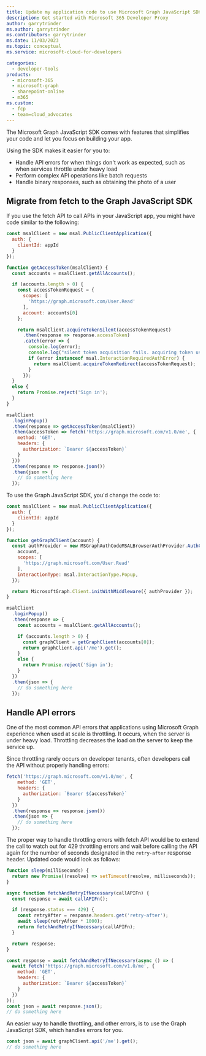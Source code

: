 ```yaml
---
title: Update my application code to use Microsoft Graph JavaScript SDK
description: Get started with Microsoft 365 Developer Proxy
author: garrytrinder
ms.author: garrytrinder
ms.contributors: garrytrinder
ms.date: 11/03/2023
ms.topic: conceptual
ms.service: microsoft-cloud-for-developers

categories:
  - developer-tools
products:
  - microsoft-365
  - microsoft-graph
  - sharepoint-online
  - m365
ms.custom:
  - fcp
  - team=cloud_advocates
---
```


The Microsoft Graph JavaScript SDK comes with features that simplifies your code and let you focus on building your app. 

Using the SDK makes it easier for you to:

- Handle API errors for when things don't work as expected, such as when services throttle under heavy load
- Perform complex API operations like batch requests
- Handle binary responses, such as obtaining the photo of a user

## Migrate from fetch to the Graph JavaScript SDK

If you use the fetch API to call APIs in your JavaScript app, you might have code similar to the following:

```javascript
const msalClient = new msal.PublicClientApplication({
  auth: {
    clientId: appId
  }
});

function getAccessToken(msalClient) {
  const accounts = msalClient.getAllAccounts();

  if (accounts.length > 0) {
    const accessTokenRequest = {
      scopes: [
        'https://graph.microsoft.com/User.Read'
      ],
      account: accounts[0]
    };

    return msalClient.acquireTokenSilent(accessTokenRequest)
      .then(response => response.accessToken)
      .catch(error => {
        console.log(error);
        console.log("silent token acquisition fails. acquiring token using redirect");
        if (error instanceof msal.InteractionRequiredAuthError) {
          return msalClient.acquireTokenRedirect(accessTokenRequest);
        }
      });
  }
  else {
    return Promise.reject('Sign in');
  }
}

msalClient
  .loginPopup()
  .then(response => getAccessToken(msalClient))
  .then(accessToken => fetch('https://graph.microsoft.com/v1.0/me', {
    method: 'GET',
    headers: {
      authorization: `Bearer ${accessToken}`
    }
  }))
  .then(response => response.json())
  .then(json => {
    // do something here
  });
```

To use the Graph JavaScript SDK, you'd change the code to:

```javascript
const msalClient = new msal.PublicClientApplication({
  auth: {
    clientId: appId
  }
});

function getGraphClient(account) {
  const authProvider = new MSGraphAuthCodeMSALBrowserAuthProvider.AuthCodeMSALBrowserAuthenticationProvider(msalClient, {
    account,
    scopes: [
      'https://graph.microsoft.com/User.Read'
    ],
    interactionType: msal.InteractionType.Popup,
  });

  return MicrosoftGraph.Client.initWithMiddleware({ authProvider });
}

msalClient
  .loginPopup()
  .then(response => {
    const accounts = msalClient.getAllAccounts();

    if (accounts.length > 0) {
      const graphClient = getGraphClient(accounts[0]);
      return graphClient.api('/me').get();
    }
    else {
      return Promise.reject('Sign in');
    }
  })
  .then(json => {
    // do something here
  });
```

## Handle API errors

One of the most common API errors that applications using Microsoft Graph experience when used at scale is throttling. It occurs, when the server is under heavy load. Throttling decreases the load on the server to keep the service up.

Since throttling rarely occurs on developer tenants, often developers call the API without properly handling errors:

```javascript
fetch('https://graph.microsoft.com/v1.0/me', {
    method: 'GET',
    headers: {
      authorization: `Bearer ${accessToken}`
    }
  })
  .then(response => response.json())
  .then(json => {
    // do something here
  });
```

The proper way to handle throttling errors with fetch API would be to extend the call to watch out for 429 throttling errors and wait before calling the API again for the number of seconds designated in the `retry-after` response header. Updated code would look as follows:

```javascript
function sleep(milliseconds) {
  return new Promise((resolve) => setTimeout(resolve, milliseconds));
}

async function fetchAndRetryIfNecessary(callAPIFn) {
  const response = await callAPIFn();

  if (response.status === 429) {
    const retryAfter = response.headers.get('retry-after');
    await sleep(retryAfter * 1000);
    return fetchAndRetryIfNecessary(callAPIFn);
  }

  return response;
}

const response = await fetchAndRetryIfNecessary(async () => (
  await fetch('https://graph.microsoft.com/v1.0/me', {
    method: 'GET',
    headers: {
      authorization: `Bearer ${accessToken}`
    }
  })
));
const json = await response.json();
// do something here
```

An easier way to handle throttling, and other errors, is to use the Graph JavaScript SDK, which handles errors for you.

```javascript
const json = await graphClient.api('/me').get();
// do something here
```